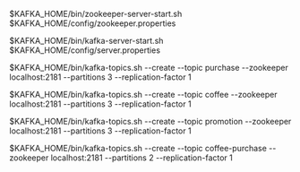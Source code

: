 $KAFKA_HOME/bin/zookeeper-server-start.sh $KAFKA_HOME/config/zookeeper.properties

$KAFKA_HOME/bin/kafka-server-start.sh $KAFKA_HOME/config/server.properties

$KAFKA_HOME/bin/kafka-topics.sh --create --topic purchase --zookeeper localhost:2181 --partitions 3 --replication-factor 1

$KAFKA_HOME/bin/kafka-topics.sh --create --topic coffee --zookeeper localhost:2181 --partitions 3 --replication-factor 1

$KAFKA_HOME/bin/kafka-topics.sh --create --topic promotion --zookeeper localhost:2181 --partitions 3 --replication-factor 1


$KAFKA_HOME/bin/kafka-topics.sh --create --topic coffee-purchase --zookeeper localhost:2181 --partitions 2 --replication-factor 1
